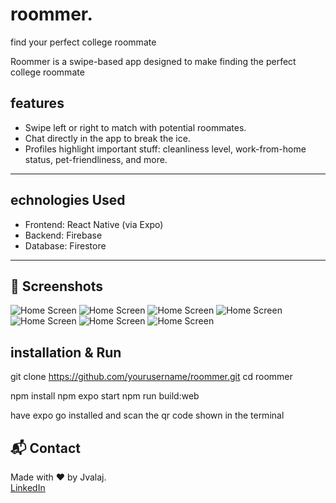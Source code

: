 # roommer.

find your perfect college roommate

Roommer is a swipe-based app designed to make finding the perfect college roommate

## features

- Swipe left or right to match with potential roommates.
- Chat directly in the app to break the ice.
- Profiles highlight important stuff: cleanliness level, work-from-home status, pet-friendliness, and more.

---

## echnologies Used

- Frontend: React Native (via Expo)
- Backend: Firebase
- Database: Firestore

---

## 📸 Screenshots

![Home Screen](./assets/IMG_2742.PNG)
![Home Screen](./assets/IMG_2743.PNG)
![Home Screen](./assets/IMG_2744.PNG)
![Home Screen](./assets/IMG_2745.PNG)
![Home Screen](./assets/IMG_2746.PNG)
![Home Screen](./assets/IMG_2747.PNG)
![Home Screen](./assets/IMG_2748.PNG)

## installation & Run

git clone https://github.com/yourusername/roommer.git
cd roommer

npm install
npm expo start
npm run build:web

have expo go installed and scan the qr code shown in the terminal

## 📬 Contact

Made with ❤️ by Jvalaj.  
[LinkedIn](https://www.linkedin.com/in/jvalaj/)
